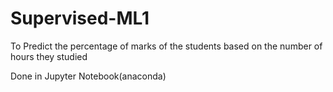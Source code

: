 # Supervised-ML1
To Predict the percentage of marks of the students based on the number of hours they studied

Done in Jupyter Notebook(anaconda)
